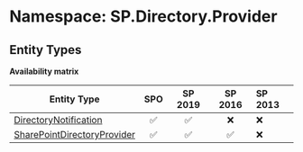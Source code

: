 # Namespace: SP.Directory.Provider

## Entity Types

**Availability matrix**

Entity Type | SPO | SP 2019 | SP 2016 | SP 2013
----------|:---:|:-------:|:-------:|:-------
[DirectoryNotification](./EntityTypes/DirectoryNotification.md) | ✅ | ✅ | ❌ | ❌
[SharePointDirectoryProvider](./EntityTypes/SharePointDirectoryProvider.md) | ✅ | ✅ | ✅ | ❌
